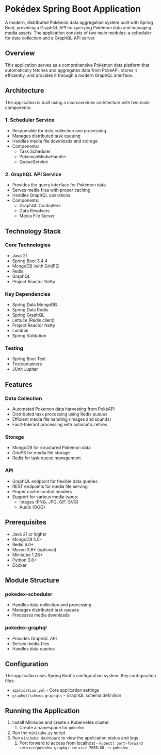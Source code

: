 # Pokédex Spring Boot Application

A modern, distributed Pokémon data aggregation system built with Spring Boot, providing a GraphQL API for querying
Pokémon data and managing media assets. The application consists of two main modules: a scheduler for data collection
and a GraphQL API server.

## Overview

This application serves as a comprehensive Pokémon data platform that automatically fetches and aggregates data from
PokéAPI, stores it efficiently, and provides it through a modern GraphQL interface.

## Architecture

The application is built using a microservices architecture with two main components:

### 1. Scheduler Service

- Responsible for data collection and processing
- Manages distributed task queuing
- Handles media file downloads and storage
- Components:
    - Task Scheduler
    - PokemonMediaHandler
    - QueueService

### 2. GraphQL API Service

- Provides the query interface for Pokémon data
- Serves media files with proper caching
- Handles GraphQL operations
- Components:
    - GraphQL Controllers
    - Data Resolvers
    - Media File Server

## Technology Stack

### Core Technologies

- Java 21
- Spring Boot 3.4.4
- MongoDB (with GridFS)
- Redis
- GraphQL
- Project Reactor Netty

### Key Dependencies

- Spring Data MongoDB
- Spring Data Redis
- Spring GraphQL
- Lettuce (Redis client)
- Project Reactor Netty
- Lombok
- Spring Validation

### Testing

- Spring Boot Test
- Testcontainers
- JUnit Jupiter

## Features

### Data Collection

- Automated Pokemon data harvesting from PokéAPI
- Distributed task processing using Redis queues
- Efficient media file handling (images and sounds)
- Fault-tolerant processing with automatic retries

### Storage

- MongoDB for structured Pokémon data
- GridFS for media file storage
- Redis for task queue management

### API

- GraphQL endpoint for flexible data queries
- REST endpoints for media file serving
- Proper cache control headers
- Support for various media types:
    - Images (PNG, JPG, GIF, SVG)
    - Audio (OGG)

## Prerequisites

- Java 21 or higher
- MongoDB 5.0+
- Redis 6.0+
- Maven 3.8+ (optional)
- Minikube 1.26+
- Python 3.8+
- Docker

## Module Structure

### pokedex-scheduler

- Handles data collection and processing
- Manages distributed task queues
- Processes media downloads

### pokedex-graphql

- Provides GraphQL API
- Serves media files
- Handles data queries

## Configuration

The application uses Spring Boot's configuration system. Key configuration files:

- `application.yml` - Core application settings
- `graphql/schema.graphqls` - GraphQL schema definition

## Running the Application

1. Install Minikube and create a Kubernetes cluster.
    1. Create a namespace for `pokedex`
2. Run the `minikube.py` script
3. Run `minikube dashboard` to view the application status and logs
    1. Port forward to access from localhost - `kubectl port-forward service/pokedex-graphql-service 7080:80 -n pokedex`